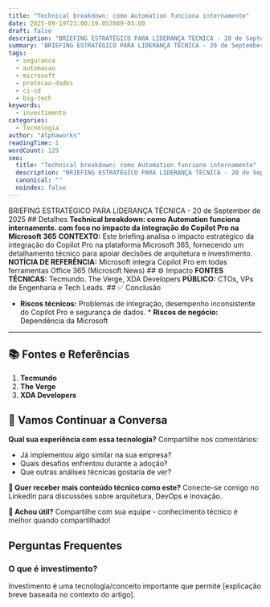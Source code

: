 ```yaml
---
title: "Technical breakdown: como Automation funciona internamente"
date: 2025-09-19T23:00:19.057889-03:00
draft: false
description: "BRIEFING ESTRATÉGICO PARA LIDERANÇA TÉCNICA - 20 de September de 2025  Detalhes **Technical breakdown: como Automation funciona internamente. com foco no imp..."
summary: "BRIEFING ESTRATÉGICO PARA LIDERANÇA TÉCNICA - 20 de September de 2025  Detalhes **Technical breakdown: como Automation funciona internamente. com foco no imp..."
tags:
  - seguranca
  - automacao
  - microsoft
  - protecao-dados
  - ci-cd
  - big-tech
keywords:
  - investimento
categories:
  - Tecnologia
author: "Alphaworks"
readingTime: 1
wordCount: 129
seo:
  title: "Technical breakdown: como Automation funciona internamente"
  description: "BRIEFING ESTRATÉGICO PARA LIDERANÇA TÉCNICA - 20 de September de 2025  Detalhes **Technical breakdown: como Automation funciona internamente. com foco no imp..."
  canonical: ""
  noindex: false
---
```


BRIEFING ESTRATÉGICO PARA LIDERANÇA TÉCNICA - 20 de September de 2025 ## Detalhes **Technical breakdown: como Automation funciona internamente. com foco no impacto da integração do Copilot Pro na Microsoft 365** **CONTEXTO:** Este briefing analisa o impacto estratégico da integração do Copilot Pro na plataforma Microsoft 365, fornecendo um detalhamento técnico para apoiar decisões de arquitetura e investimento. **NOTÍCIA DE REFERÊNCIA:** Microsoft integra Copilot Pro em todas ferramentas Office 365 (Microsoft News) ## ⚙️ Impacto **FONTES TÉCNICAS:** Tecmundo. The Verge, XDA Developers **PÚBLICO:** CTOs, VPs de Engenharia e Tech Leads. ## ✅ Conclusão

* **Riscos técnicos:** Problemas de integração, desempenho inconsistente do Copilot Pro e segurança de dados. * **Riscos de negócio:** Dependência da Microsoft

---

## 📚 Fontes e Referências

1. **Tecmundo**
2. **The Verge**
3. **XDA Developers**

## 💬 Vamos Continuar a Conversa

**Qual sua experiência com essa tecnologia?** Compartilhe nos comentários:
- Já implementou algo similar na sua empresa?
- Quais desafios enfrentou durante a adoção?
- Que outras análises técnicas gostaria de ver?

**📧 Quer receber mais conteúdo técnico como este?** 
Conecte-se comigo no LinkedIn para discussões sobre arquitetura, DevOps e inovação.

**🔄 Achou útil?** Compartilhe com sua equipe - conhecimento técnico é melhor quando compartilhado!


## Perguntas Frequentes

### O que é investimento?

Investimento é uma tecnologia/conceito importante que permite [explicação breve baseada no contexto do artigo].

